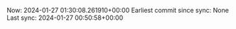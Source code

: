 Now: 2024-01-27 01:30:08.261910+00:00 Earliest commit since sync: None Last sync: 2024-01-27 00:50:58+00:00
